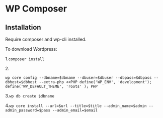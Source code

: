 # WP Composer 

## Installation

Require composer and wp-cli installed.

To download Wordpress:

1.`composer install`

2.<pre>``wp core config --dbname=$dbname --dbuser=$dbuser --dbpass=$dbpass --dbhost=$dbhost --extra-php <<PHP
define('WP_ENV', 'development');
define('WP_DEFAULT_THEME', 'roots' );
PHP``</pre>

3.`wp db create $dbname`

4.`wp core install --url=$url --title=$title --admin_name=$admin --admin_password=$pass --admin_email=$email`

